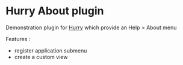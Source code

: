 # Hurry About plugin

Demonstration plugin for [Hurry](https://github.com/rebrec/hurry) which provide an Help > About menu

Features :

- register application submenu
- create a custom view

